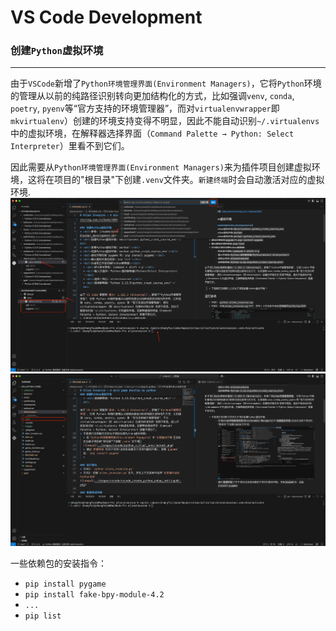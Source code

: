 # VS Code Development

### 创建`Python`虚拟环境
---
由于`VSCode`新增了`Python环境管理界面(Environment Managers)`，它将`Python`环境的管理从以前的纯路径识别转向更加结构化的方式，比如强调`venv`, `conda`, `poetry`, `pyenv`等“官方支持的环境管理器”，而对`virtualenvwrapper`即 `mkvirtualenv`）创建的环境支持变得不明显，因此不能自动识别`~/.virtualenvs`中的虚拟环境，在解释器选择界面（`Command Palette → Python: Select Interpreter`）里看不到它们。

因此需要从`Python环境管理界面(Environment Managers)`来为插件项目创建虚拟环境，这将在项目的"根目录"下创建`.venv`文件夹。`新建终端`时会自动激活对应的虚拟环境.
![image](../images/vscode/vscode_python_venv01.png)
![image](../images/vscode/vscode_python_venv02.png)

一些依赖包的安装指令：
* `pip install pygame`
* `pip install fake-bpy-module-4.2`
* `...`
* `pip list`